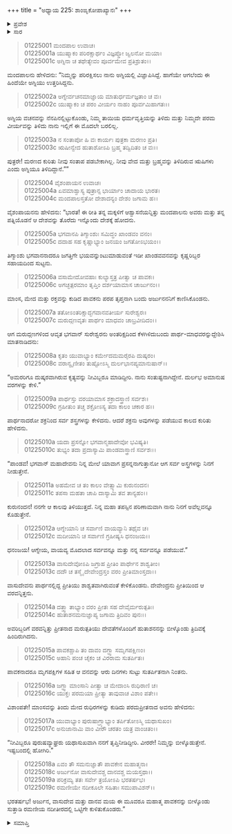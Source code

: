 +++
title = "ಅಧ್ಯಾಯ 225: ಶಾಂಙೃಕೋಪಾಖ್ಯಾನಃ"
+++

<details><summary>ಪ್ರವೇಶ</summary>


।।   ಓಂ ಓಂ ನಮೋ ನಾರಾಯಣಾಯ।।   ಶ್ರೀ ವೇದವ್ಯಾಸಾಯ ನಮಃ ।।

ಶ್ರೀ ಕೃಷ್ಣದ್ವೈಪಾಯನ ವೇದವ್ಯಾಸ ವಿರಚಿತ  

**ಶ್ರೀ ಮಹಾಭಾರತ**

**ಆದಿ ಪರ್ವ**

**ಖಾಂಡವದಾಹ ಪರ್ವ**

**ಅಧ್ಯಾಯ 225**

</details>


<details><summary>ಸಾರ</summary>

ಮಂದಪಾಲನು ಮಕ್ಕಳನ್ನು, ಮಕ್ಕಳ ತಾಯಿಯನ್ನೂ ಮತ್ತು ಪತ್ನಿಯನ್ನೂ ಕರೆದುಕೊಂಡು ಬೇರೆ ಪ್ರದೇಶಕ್ಕೆ ಹೋದುದು (1-4). ಇಂದ್ರನು ಕೃಷ್ಣಾರ್ಜುನರಿಗೆ ವರವನ್ನಿತ್ತುದುದು (5-14). ಪಾವಕನು ಕೃಷ್ಣಾರ್ಜುನರಿಂದ ಬೀಳ್ಕೊಂಡಿದುದು (15-19).

</details>


> 01225001 ಮಂದಪಾಲ ಉವಾಚ।  
01225001a ಯುಷ್ಮಾಕಂ ಪರಿರಕ್ಷಾರ್ಥಂ ವಿಜ್ಞಪ್ತೋ ಜ್ವಲನೋ ಮಯಾ।   
01225001c ಅಗ್ನಿನಾ ಚ ತಥೇತ್ಯೇವಂ ಪೂರ್ವಮೇವ ಪ್ರತಿಶ್ರುತಂ।।

ಮಂದಪಾಲನು ಹೇಳಿದನು: “ನಿಮ್ಮನ್ನು ಪರಿರಕ್ಷಿಸಲು ನಾನು ಅಗ್ನಿಯಲ್ಲಿ ವಿಜ್ಞಾಪಿಸಿದ್ದೆ. ಹಾಗೆಯೇ ಆಗಲೆಂದು ಈ ಹಿಂದೆಯೇ ಅಗ್ನಿಯು ಉತ್ತರಿಸಿದ್ದನು.

> 01225002a ಅಗ್ನೇರ್ವಚನಮಾಜ್ಞಾಯ ಮಾತುರ್ಧರ್ಮಜ್ಞತಾಂ ಚ ವಃ।  
01225002c ಯುಷ್ಮಾಕಂ ಚ ಪರಂ ವೀರ್ಯಂ ನಾಹಂ ಪೂರ್ವಮಿಹಾಗತಃ।।

ಅಗ್ನಿಯ ವಚನವನ್ನು ನೆನಪಿನಲ್ಲಿಟ್ಟುಕೊಂಡು, ನಿಮ್ಮ ತಾಯಿಯ ಧರ್ಮವೃತ್ತಿಯನ್ನು ತಿಳಿದು ಮತ್ತು ನಿಮ್ಮದೇ ಪರಮ ವೀರ್ಯವನ್ನು ತಿಳಿದು ನಾನು ಇಲ್ಲಿಗೆ ಈ ಮೊದಲೇ ಬರಲಿಲ್ಲ.

> 01225003a ನ ಸಂತಾಪೋ ಹಿ ವಃ ಕಾರ್ಯಃ ಪುತ್ರಕಾ ಮರಣಂ ಪ್ರತಿ।  
01225003c ಋಷೀನ್ವೇದ ಹುತಾಶೋಽಪಿ ಬ್ರಹ್ಮ ತದ್ವಿದಿತಂ ಚ ವಃ।।

ಪುತ್ರರೇ! ಮರಣದ ಕುರಿತು ನೀವು ಸಂತಾಪ ಪಡಬೇಕಾಗಿಲ್ಲ. ನೀವು ವೇದ ಮತ್ತು ಬ್ರಹ್ಮವನ್ನು ತಿಳಿದಿರುವ ಋಷಿಗಳು ಎಂದು ಅಗ್ನಿಯೂ ತಿಳಿದಿದ್ದಾನೆ.””

> 01225004 ವೈಶಂಪಾಯನ ಉವಾಚ।  
01225004a ಏವಮಾಶ್ವಾಸ್ಯ ಪುತ್ರಾನ್ಸ ಭಾರ್ಯಾಂ ಚಾದಾಯ ಭಾರತ।  
01225004c ಮಂದಪಾಲಸ್ತತೋ ದೇಶಾದನ್ಯಂ ದೇಶಂ ಜಗಾಮ ಹ।।

ವೈಶಂಪಾಯನನು ಹೇಳಿದನು: “ಭಾರತ! ಈ ರೀತಿ ತನ್ನ ಮಕ್ಕಳಿಗೆ ಆಶ್ವಾಸನೆಯನ್ನಿತ್ತು ಮಂದಪಾಲನು ಅವರು ಮತ್ತು ತನ್ನ ಪತ್ನಿಯೊಡನೆ ಆ ದೇಶವನ್ನು ತೊರೆದು ಇನ್ನೊಂದು ದೇಶಕ್ಕೆ ಹೋದನು.

> 01225005a ಭಗವಾನಪಿ ತಿಗ್ಮಾಂಶುಃ ಸಮಿದ್ಧಂ ಖಾಂಡವಂ ವನಂ।  
01225005c ದದಾಹ ಸಹ ಕೃಷ್ಣಾಭ್ಯಾಂ ಜನಯಂ ಜಗತೋಽಭಯಂ।।

ತಿಗ್ಮಾಂಶು ಭಗವಾನನಾದರೂ ಜಗತ್ತಿಗೇ ಭಯವನ್ನುಂಟುಮಾಡುವಂತೆ ಇಡೀ ಖಾಂಡವವನವನ್ನು ಕೃಷ್ಣರಿಬ್ಬರ ಸಹಾಯದಿಂದ ಸುಟ್ಟನು.

> 01225006a ವಸಾಮೇದೋವಹಾಃ ಕುಲ್ಯಾಸ್ತತ್ರ ಪೀತ್ವಾ ಚ ಪಾವಕಃ।  
01225006c ಅಗಚ್ಛತ್ಪರಮಾಂ ತೃಪ್ತಿಂ ದರ್ಶಯಾಮಾಸ ಚಾರ್ಜುನಂ।।

ಮಾಂಸ, ಮೇದ ಮತ್ತು ರಕ್ತವನ್ನು ಕುಡಿದ ಪಾವಕನು ಪರಪ ತೃಪ್ತನಾಗಿ ಬಂದು ಅರ್ಜುನನನಿಗೆ ಕಾಣಿಸಿಕೊಂಡನು.

> 01225007a ತತೋಽಂತರಿಕ್ಷಾದ್ಭಗವಾನವತೀರ್ಯ ಸುರೇಶ್ವರಃ।  
01225007c ಮರುದ್ಗಣವೃತಃ ಪಾರ್ಥಂ ಮಾಧವಂ ಚಾಬ್ರವೀದಿದಂ।।

ಆಗ ಮರುದ್ಗಣಗಳಿಂದ ಆವೃತ ಭಗವಾನ್ ಸುರೇಶ್ವರನು ಅಂತರಿಕ್ಷದಿಂದ ಕೆಳಗಿಳಿದುಬಂದು ಪಾರ್ಥ-ಮಾಧವರನ್ನುದ್ದೇಶಿಸಿ ಮಾತನಾಡಿದನು:

> 01225008a ಕೃತಂ ಯುವಾಭ್ಯಾಂ ಕರ್ಮೇದಮಮರೈರಪಿ ದುಷ್ಕರಂ।   
01225008c ವರಾನ್ವೃಣೀತಂ ತುಷ್ಟೋಽಸ್ಮಿ ದುರ್ಲಭಾನಪ್ಯಮಾನುಷಾನ್।।

“ಅಮರರಿಗೂ ದುಷ್ಕರವಾಗಿರುವ ಕೃತ್ಯವನ್ನು ನೀವಿಬ್ಬರೂ ಮಾಡಿದ್ದೀರಿ. ನಾನು ಸಂತುಷ್ಟನಾಗಿದ್ದೇನೆ. ದುರ್ಲಭ ಅಮಾನುಷ ವರಗಳನ್ನು ಕೇಳಿ.”

> 01225009a ಪಾರ್ಥಸ್ತು ವರಯಾಮಾಸ ಶಕ್ರಾದಸ್ತ್ರಾಣಿ ಸರ್ವಶಃ।  
01225009c ಗ್ರಹೀತುಂ ತಚ್ಚ ಶಕ್ರೋಽಸ್ಯ ತದಾ ಕಾಲಂ ಚಕಾರ ಹ।।

ಪಾರ್ಥನಾದರೋ ಶಕ್ರನಿಂದ ಸರ್ವ ಶಸ್ತ್ರಗಳನ್ನು ಕೇಳಿದನು. ಆದರೆ ಶಕ್ರನು ಅವುಗಳನ್ನು ಪಡೆಯುವ ಕಾಲದ ಕುರಿತು ಹೇಳಿದನು.

> 01225010a ಯದಾ ಪ್ರಸನ್ನೋ ಭಗವಾನ್ಮಹಾದೇವೋ ಭವಿಷ್ಯತಿ।  
01225010c ತುಭ್ಯಂ ತದಾ ಪ್ರದಾಸ್ಯಾಮಿ ಪಾಂಡವಾಸ್ತ್ರಾಣಿ ಸರ್ವಶಃ।।

“ಪಾಂಡವ! ಭಗವಾನ್ ಮಹಾದೇವನು ನಿನ್ನ ಮೇಲೆ ಯಾವಾಗ ಪ್ರಸನ್ನನಾಗುತ್ತಾನೋ ಆಗ ಸರ್ವ ಅಸ್ತ್ರಗಳನ್ನು ನಿನಗೆ ನೀಡುತ್ತೇನೆ.

> 01225011a ಅಹಮೇವ ಚ ತಂ ಕಾಲಂ ವೇತ್ಸ್ಯಾಮಿ ಕುರುನಂದನ।  
01225011c ತಪಸಾ ಮಹತಾ ಚಾಪಿ ದಾಸ್ಯಾಮಿ ತವ ತಾನ್ಯಹಂ।।

ಕುರುನಂದನ! ನನಗೇ ಆ ಕಾಲವು ತಿಳಿಯುತ್ತದೆ. ನಿನ್ನ ಮಹಾ ತಪಸ್ಸಿನ ಪರಿಣಾಮವಾಗಿ ನಾನು ನಿನಗೆ ಅವೆಲ್ಲವನ್ನೂ ಕೊಡುತ್ತೇನೆ.

> 01225012a ಆಗ್ನೇಯಾನಿ ಚ ಸರ್ವಾಣಿ ವಾಯವ್ಯಾನಿ ತಥೈವ ಚ।  
01225012c ಮದೀಯಾನಿ ಚ ಸರ್ವಾಣಿ ಗ್ರಹೀಷ್ಯಸಿ ಧನಂಜಯ।।

ಧನಂಜಯ! ಆಗ್ನೇಯ, ವಾಯವ್ಯ ಮೊದಲಾದ ಸರ್ವವನ್ನೂ ಮತ್ತು ನನ್ನ ಸರ್ವವನ್ನೂ ಪಡೆಯುವೆ.”

> 01225013a ವಾಸುದೇವೋಽಪಿ ಜಗ್ರಾಹ ಪ್ರೀತಿಂ ಪಾರ್ಥೇನ ಶಾಶ್ವತೀಂ।  
01225013c ದದೌ ಚ ತಸ್ಮೈ ದೇವೇಂದ್ರಸ್ತಂ ವರಂ ಪ್ರೀತಿಮಾಂಸ್ತದಾ।।

ವಾಸುದೇವನು ಪಾರ್ಥನಲ್ಲಿದ್ದ ಪ್ರೀತಿಯು ಶಾಶ್ವತವಾಗಿರುವಂತೆ ಕೇಳಿಕೊಂಡನು. ದೇವೇಂದ್ರನು ಪ್ರೀತಿಯಿಂದ ಆ ವರವನ್ನಿತ್ತನು.

> 01225014a ದತ್ತ್ವಾ ತಾಭ್ಯಾಂ ವರಂ ಪ್ರೀತಃ ಸಹ ದೇವೈರ್ಮರುತ್ಪತಿಃ।  
01225014c ಹುತಾಶನಮನುಜ್ಞಾಪ್ಯ ಜಗಾಮ ತ್ರಿದಿವಂ ಪುನಃ।।

ಅವರಿಬ್ಬರಿಗೆ ವರವನ್ನಿತ್ತು ಪ್ರೀತನಾದ ಮರುತ್ಪತಿಯು ದೇವತೆಗಳೊಂದಿಗೆ ಹುತಾಶನನನ್ನು ಬೀಳ್ಕೊಂಡು ತ್ರಿದಿವಕ್ಕೆ ಹಿಂದಿರುಗಿದನು.

> 01225015a ಪಾವಕಶ್ಚಾಪಿ ತಂ ದಾವಂ ದಗ್ಧ್ವಾ ಸಮೃಗಪಕ್ಷಿಣಂ।  
01225015c ಅಹಾನಿ ಪಂಚ ಚೈಕಂ ಚ ವಿರರಾಮ ಸುತರ್ಪಿತಃ।

ಪಾವಕನಾದರೂ ಮೃಗಪಕ್ಷಿಗಳ ಸಹಿತ ಆ ವನವನ್ನು ಆರು ದಿನಗಳು ಸುಟ್ಟು ಸುತರ್ಪಿತನಾಗಿ ನಿಂತನು.

> 01225016a ಜಗ್ಧ್ವಾ ಮಾಂಸಾನಿ ಪೀತ್ವಾ ಚ ಮೇದಾಂಸಿ ರುಧಿರಾಣಿ ಚ।  
01225016c ಯುಕ್ತಃ ಪರಮಯಾ ಪ್ರೀತ್ಯಾ ತಾವುವಾಚ ವಿಶಾಂ ಪತೇ।।

ವಿಶಾಂಪತೇ! ಮಾಂಸವನ್ನು ತಿಂದು ಮೇದ ರುಧಿರಗಳನ್ನು ಕುಡಿದು ಪರಮಪ್ರೀತನಾದ ಅವನು ಹೇಳಿದನು:

> 01225017a ಯುವಾಭ್ಯಾಂ ಪುರುಷಾಗ್ರ್ಯಾಭ್ಯಾಂ ತರ್ಪಿತೋಽಸ್ಮಿ ಯಥಾಸುಖಂ।  
01225017c ಅನುಜಾನಾಮಿ ವಾಂ ವೀರೌ ಚರತಂ ಯತ್ರ ವಾಂಚಿತಂ।।

“ನೀವಿಬ್ಬರೂ ಪುರುಷವ್ಯಾಘ್ರರು ಯಥಾಸುಖವಾಗಿ ನನಗೆ ತೃಪ್ತಿನೀಡಿದ್ದೀರಿ. ವೀರರೇ! ನಿಮ್ಮನ್ನು ಬೀಳ್ಕೊಡುತ್ತೇನೆ. ಇಷ್ಟಬಂದಲ್ಲಿ ಹೋಗಿರಿ.”

> 01225018a ಏವಂ ತೌ ಸಮನುಜ್ಞಾತೌ ಪಾವಕೇನ ಮಹಾತ್ಮನಾ।  
01225018c ಅರ್ಜುನೋ ವಾಸುದೇವಶ್ಚ ದಾನವಶ್ಚ ಮಯಸ್ತಥಾ।।   
01225019a ಪರಿಕ್ರಮ್ಯ ತತಃ ಸರ್ವೇ ತ್ರಯೋಽಪಿ ಭರತರ್ಷಭ।  
01225019c ರಮಣೀಯೇ ನದೀಕೂಲೇ ಸಹಿತಾಃ ಸಮುಪಾವಿಶನ್।।

ಭರತರ್ಷಭ! ಅರ್ಜುನ, ವಾಸುದೇವ ಮತ್ತು ದಾನವ ಮಯ ಈ ಮೂವರೂ ಮಹಾತ್ಮ ಪಾವಕನನ್ನು ಬೀಳ್ಕೊಂಡು ಸುತ್ತಾಡಿ ರಮಣೀಯ ನದೀತೀರದಲ್ಲಿ ಒಟ್ಟಿಗೇ ಕುಳಿತುಕೊಂಡರು.”


<details><summary>ಸಮಾಪ್ತಿ</summary>


ಇತಿ ಶ್ರೀ ಮಹಾಭಾರತೇ ಆದಿಪರ್ವಣಿ ಖಾಂಡವದಾಹಪರ್ವಣಿ ಶಾಂಙೃಕೋಪಾಖ್ಯಾನೇ ಪಂಚವಿಂಶತ್ಯಾಧಿಕದ್ವಿಶತತಮೋಽಧ್ಯಾಯಃ।।  
ಇದು ಶ್ರೀ ಮಹಾಭಾರತದಲ್ಲಿ ಆದಿಪರ್ವದಲ್ಲಿ ಖಾಂಡವದಾಹಪರ್ವದಲ್ಲಿ ಶಾಂಙೃಕೋಪಾಖ್ಯಾನದಲ್ಲಿ ಇನ್ನೂರಾ ಇಪ್ಪತ್ತೈದನೆಯ ಅಧ್ಯಾಯವು.
ಇತಿ ಶ್ರೀ ಮಹಾಭಾರತೇ ಆದಿಪರ್ವಣಿ ಖಾಂಡವದಾಹಪರ್ವಃ।।  
ಇದು ಶ್ರೀ ಮಹಾಭಾರತದಲ್ಲಿ ಆದಿಪರ್ವದಲ್ಲಿ ಖಾಂಡವದಾಹಪರ್ವವು.
ಇತಿ ಶ್ರೀ ಮಹಾಭಾರತೇ ಆದಿಪರ್ವಃ।।  
ಇದು ಶ್ರೀ ಮಹಾಭಾರತದಲ್ಲಿ ಆದಿಪರ್ವವು.
ಇದೂವರೆಗಿನ ಒಟ್ಟು ಮಹಾಪರ್ವಗಳು-1/18, ಉಪಪರ್ವಗಳು-19/100, ಅಧ್ಯಾಯಗಳು-225/1995, ಶ್ಲೋಕಗಳು-7190/73784.


</details>
